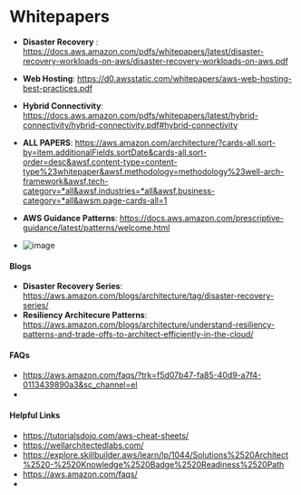 # Whitepapers

- **Disaster Recovery** : https://docs.aws.amazon.com/pdfs/whitepapers/latest/disaster-recovery-workloads-on-aws/disaster-recovery-workloads-on-aws.pdf
- **Web Hosting**: https://d0.awsstatic.com/whitepapers/aws-web-hosting-best-practices.pdf
- **Hybrid Connectivity**: https://docs.aws.amazon.com/pdfs/whitepapers/latest/hybrid-connectivity/hybrid-connectivity.pdf#hybrid-connectivity
- **ALL PAPERS**: https://aws.amazon.com/architecture/?cards-all.sort-by=item.additionalFields.sortDate&cards-all.sort-order=desc&awsf.content-type=content-type%23whitepaper&awsf.methodology=methodology%23well-arch-framework&awsf.tech-category=*all&awsf.industries=*all&awsf.business-category=*all&awsm.page-cards-all=1
- **AWS Guidance Patterns**: https://docs.aws.amazon.com/prescriptive-guidance/latest/patterns/welcome.html 

- ![image](https://github.com/cskarthik22/Notes/assets/38231831/d0e394ab-cc4b-4aac-bd8b-318ab763e132)

#### Blogs
- **Disaster Recovery Series**: https://aws.amazon.com/blogs/architecture/tag/disaster-recovery-series/
- **Resiliency Architecure Patterns**: https://aws.amazon.com/blogs/architecture/understand-resiliency-patterns-and-trade-offs-to-architect-efficiently-in-the-cloud/

#### FAQs
- https://aws.amazon.com/faqs/?trk=f5d07b47-fa85-40d9-a7f4-0113439890a3&sc_channel=el
- 
#### Helpful Links
- https://tutorialsdojo.com/aws-cheat-sheets/
- https://wellarchitectedlabs.com/
- https://explore.skillbuilder.aws/learn/lp/1044/Solutions%2520Architect%2520-%2520Knowledge%2520Badge%2520Readiness%2520Path
- https://aws.amazon.com/faqs/
- 
